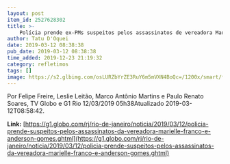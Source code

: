 ```yaml
---
layout: post
item_id: 2527628302
title: >-
    Polícia prende ex-PMs suspeitos pelos assassinatos de vereadora Marielle e Anderson
author: Tatu D'Oquei
date: 2019-03-12 08:38:38
pub_date: 2019-03-12 08:38:38
time_added: 2019-12-23 21:19:32
category: refletimos
tags: []
image: https://s2.glbimg.com/osLURZbYrZE3RuY6m5mVXN4BoQc=/1200x/smart/filters:cover():strip_icc()/s04.video.glbimg.com/x720/7448127.jpg
---
```


Por Felipe Freire, Leslie Leitão, Marco Antônio Martins e Paulo Renato Soares, TV Globo e G1 Rio 12/03/2019 05h38Atualizado 2019-03-12T08:58:42.

**Link:** [https://g1.globo.com/rj/rio-de-janeiro/noticia/2019/03/12/policia-prende-suspeitos-pelos-assassinatos-da-vereadora-marielle-franco-e-anderson-gomes.ghtml](https://g1.globo.com/rj/rio-de-janeiro/noticia/2019/03/12/policia-prende-suspeitos-pelos-assassinatos-da-vereadora-marielle-franco-e-anderson-gomes.ghtml)

